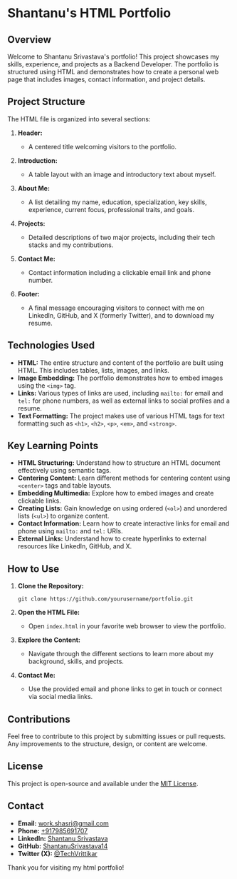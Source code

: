 # Shantanu's HTML Portfolio

## Overview
Welcome to Shantanu Srivastava's portfolio! This project showcases my skills, experience, and projects as a Backend Developer. The portfolio is structured using HTML and demonstrates how to create a personal web page that includes images, contact information, and project details.

## Project Structure
The HTML file is organized into several sections:

1. **Header:**
   - A centered title welcoming visitors to the portfolio.

2. **Introduction:**
   - A table layout with an image and introductory text about myself.

3. **About Me:**
   - A list detailing my name, education, specialization, key skills, experience, current focus, professional traits, and goals.

4. **Projects:**
   - Detailed descriptions of two major projects, including their tech stacks and my contributions.

5. **Contact Me:**
   - Contact information including a clickable email link and phone number.

6. **Footer:**
   - A final message encouraging visitors to connect with me on LinkedIn, GitHub, and X (formerly Twitter), and to download my resume.

## Technologies Used
- **HTML:** The entire structure and content of the portfolio are built using HTML. This includes tables, lists, images, and links.
- **Image Embedding:** The portfolio demonstrates how to embed images using the `<img>` tag.
- **Links:** Various types of links are used, including `mailto:` for email and `tel:` for phone numbers, as well as external links to social profiles and a resume.
- **Text Formatting:** The project makes use of various HTML tags for text formatting such as `<h1>`, `<h2>`, `<p>`, `<em>`, and `<strong>`.

## Key Learning Points
- **HTML Structuring:** Understand how to structure an HTML document effectively using semantic tags.
- **Centering Content:** Learn different methods for centering content using `<center>` tags and table layouts.
- **Embedding Multimedia:** Explore how to embed images and create clickable links.
- **Creating Lists:** Gain knowledge on using ordered (`<ol>`) and unordered lists (`<ul>`) to organize content.
- **Contact Information:** Learn how to create interactive links for email and phone using `mailto:` and `tel:` URIs.
- **External Links:** Understand how to create hyperlinks to external resources like LinkedIn, GitHub, and X.

## How to Use
1. **Clone the Repository:**
   ```
   git clone https://github.com/yourusername/portfolio.git
   ```
2. **Open the HTML File:**
   - Open `index.html` in your favorite web browser to view the portfolio.

3. **Explore the Content:**
   - Navigate through the different sections to learn more about my background, skills, and projects.

4. **Contact Me:**
   - Use the provided email and phone links to get in touch or connect via social media links.

## Contributions
Feel free to contribute to this project by submitting issues or pull requests. Any improvements to the structure, design, or content are welcome.

## License
This project is open-source and available under the [MIT License](LICENSE).

## Contact
- **Email:** [work.shasri@gmail.com](mailto:work.shasri@gmail.com)
- **Phone:** [+917985691707](tel:+917985691707)
- **LinkedIn:** [Shantanu Srivastava](https://www.linkedin.com/in/shantanu-srivastava-4740a5190/)
- **GitHub:** [ShantanuSrivastava14](https://github.com/ShantanuSrivastava14)
- **Twitter (X):** [@TechVrittikar](https://twitter.com/TechVrittikar)

Thank you for visiting my html portfolio!
```
